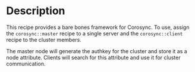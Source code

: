 Description
===========

This recipe provides a bare bones framework for Corosync.  To use,
assign the `corosync::master` recipe to a single server and the
`corosync::client` recipe to the cluster members.

The master node will generate the authkey for the cluster and store it
as a node attribute.  Clients will search for this attribute and use
it for cluster communication.
